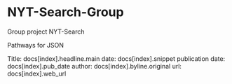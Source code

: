 # NYT-Search-Group
Group project NYT-Search

  Pathways for JSON

Title: docs[index].headline.main
date: docs[index].snippet
publication date: docs[index].pub_date
author: docs[index].byline.original
url: docs[index].web_url
